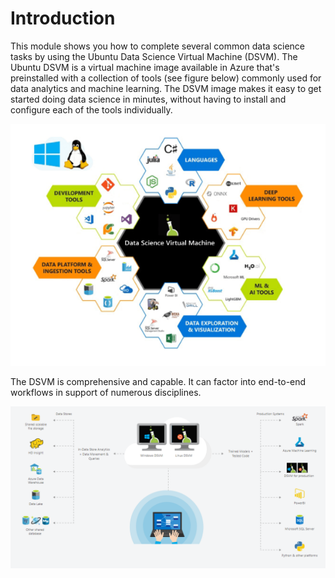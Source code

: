 # Introduction 

This module shows you how to complete several common data science tasks by using the Ubuntu Data Science Virtual Machine (DSVM). The Ubuntu DSVM is a virtual machine image available in Azure that's preinstalled with a collection of tools (see figure below) commonly used for data analytics and machine learning. The DSVM image makes it easy to get started doing data science in minutes, without having to install and configure each of the tools individually.

![The Data Science VM comes preconfigured](https://raw.githubusercontent.com/ianl-terawe/academy/main/datascience/desktop/media/dsvm_preconfigd.png "The Data Science VM comes preconfigured")

The DSVM is comprehensive and capable. It can factor into end-to-end workflows in support of numerous disciplines. 

![The Data Science VM enables end-to-end wrokflows](https://raw.githubusercontent.com/ianl-terawe/academy/main/datascience/desktop/media/dvsm_e2e.png "The Data Science VM enables end-to-end wrokflows")
